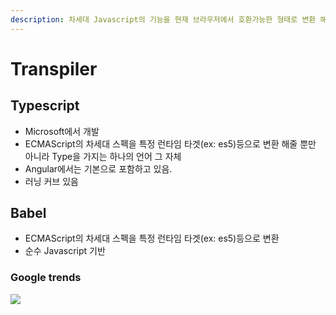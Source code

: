 ```yaml
---
description: 차세대 Javascript의 기능을 현재 브라우저에서 호환가능한 형태로 변환 해준다.
---
```


# Transpiler

## Typescript

* Microsoft에서 개발 
* ECMAScript의 차세대 스펙을 특정 런타임 타겟\(ex: es5\)등으로 변환 해줄 뿐만 아니라 Type을 가지는 하나의 언어 그 자체 
* Angular에서는 기본으로 포함하고 있음.
* 러닝 커브 있음 

## Babel

* ECMAScript의 차세대 스펙을 특정 런타임 타겟\(ex: es5\)등으로 변환 
* 순수 Javascript 기반 

### Google trends

![](../.gitbook/assets/2018-07-25-5.08.06.png)

